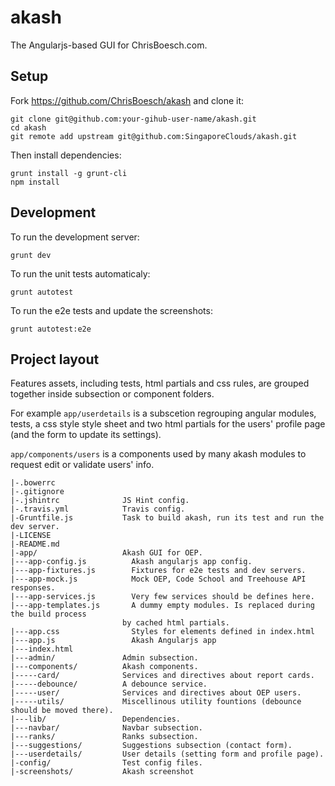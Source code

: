 # akash

The Angularjs-based GUI for ChrisBoesch.com.


## Setup

Fork https://github.com/ChrisBoesch/akash and clone it:
```
git clone git@github.com:your-gihub-user-name/akash.git
cd akash
git remote add upstream git@github.com:SingaporeClouds/akash.git
```

Then install dependencies:
```
grunt install -g grunt-cli
npm install
```


## Development

To run the development server:
```
grunt dev
```

To run the unit tests automaticaly:
```
grunt autotest
```

To run the e2e tests and update the screenshots:
```
grunt autotest:e2e
```


## Project layout

Features assets, including tests, html partials and css rules, are grouped
together inside subsection or component folders.

For example `app/userdetails` is a subscetion regrouping angular modules,
tests, a css style style sheet and two html partials for the users' profile
page (and the form to update its settings).

`app/components/users` is a components used by many akash modules to request
edit or validate users' info.

```
|-.bowerrc
|-.gitignore
|-.jshintrc              JS Hint config.
|-.travis.yml            Travis config.
|-Gruntfile.js           Task to build akash, run its test and run the dev server.
|-LICENSE
|-README.md
|-app/                   Akash GUI for OEP.
|---app-config.js          Akash angularjs app config.
|---app-fixtures.js        Fixtures for e2e tests and dev servers.
|---app-mock.js            Mock OEP, Code School and Treehouse API responses.
|---app-services.js        Very few services should be defines here.
|---app-templates.js       A dummy empty modules. Is replaced during the build process
                         by cached html partials.
|---app.css                Styles for elements defined in index.html
|---app.js                 Akash Angularjs app
|---index.html
|---admin/               Admin subsection.
|---components/          Akash components.
|-----card/              Services and directives about report cards.
|-----debounce/          A debounce service.
|-----user/              Services and directives about OEP users.
|-----utils/             Miscellinous utility fountions (debounce should be moved there).
|---lib/                 Dependencies.
|---navbar/              Navbar subsection.
|---ranks/               Ranks subsection.
|---suggestions/         Suggestions subsection (contact form).
|---userdetails/         User details (setting form and profile page).
|-config/                Test config files.
|-screenshots/           Akash screenshot
```